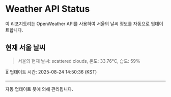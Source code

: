 
# Weather API Status

이 리포지토리는 OpenWeather API를 사용하여 서울의 날씨 정보를 자동으로 업데이트합니다.

## 현재 서울 날씨
> 서울의 현재 날씨: scattered clouds, 온도: 33.76°C, 습도: 59%

⏳ 업데이트 시간: 2025-08-24 14:50:36 (KST)

---
자동 업데이트 봇에 의해 관리됩니다.
